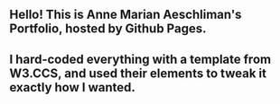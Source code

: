 ## Hello! This is Anne Marian Aeschliman's Portfolio, hosted by Github Pages.
## I hard-coded everything with a template from W3.CCS, and used their elements to tweak it exactly how I wanted.

<!--
**AnneAeschliman/AnneAeschliman** is a ✨ _special_ ✨ repository because its `README.md` (this file) appears on your GitHub profile.

Here are some ideas to get you started:

- 🔭 I’m currently working on ...
- 🌱 I’m currently learning ...
- 👯 I’m looking to collaborate on ...
- 🤔 I’m looking for help with ...
- 💬 Ask me about ...
- 📫 How to reach me: ...
- 😄 Pronouns: ...
- ⚡ Fun fact: ...
-->
